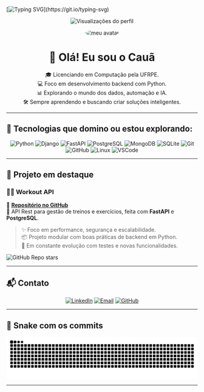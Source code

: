 <!-- Banner animado de boas-vindas -->
[![Typing SVG](https://readme-typing-svg.herokuapp.com?font=Fira+Code&pause=1000&color=8300F7&center=true&vCenter=true&width=435&lines=Hi+%F0%9F%91%8B!+Welcome+to+my+GitHub!)](https://git.io/typing-svg)

<!-- Contador de visitantes -->
<p align="center">
  <img src="https://komarev.com/ghpvc/?username=caua-lira&color=8300F7&style=flat-square" alt="Visualizações do perfil" />
</p>

<div align="center">

<img src="https://media.licdn.com/dms/image/v2/D4D03AQEDCeQHJBOfHQ/profile-displayphoto-shrink_400_400/profile-displayphoto-shrink_400_400/0/1709047984995?e=1748476800&v=beta&t=uRpwWu5E9rN8bBrmHt0eohR4nHABPnOtEWCrZhrQPCA" width="150" style="border-radius: 50%;" alt="meu avatar" />

# 👋 Olá! Eu sou o Cauã  

🎓 Licenciando em Computação pela UFRPE.  
💻 Foco em desenvolvimento backend com Python.  
📊 Explorando o mundo dos dados, automação e IA.  
🛠️ Sempre aprendendo e buscando criar soluções inteligentes.

</div>

---

## 🧠 Tecnologias que domino ou estou explorando:

<div align="center">
  
![Python](https://img.shields.io/badge/-Python-3776AB?style=flat&logo=python&logoColor=white)
![Django](https://img.shields.io/badge/-Django-092E20?style=flat&logo=django&logoColor=white)
![FastAPI](https://img.shields.io/badge/-FastAPI-009688?style=flat&logo=fastapi&logoColor=white)
![PostgreSQL](https://img.shields.io/badge/-PostgreSQL-4169E1?style=flat&logo=postgresql&logoColor=white)
![MongoDB](https://img.shields.io/badge/-MongoDB-47A248?style=flat&logo=mongodb&logoColor=white)
![SQLite](https://img.shields.io/badge/-SQLite-003B57?style=flat&logo=sqlite&logoColor=white)
![Git](https://img.shields.io/badge/-Git-F05032?style=flat&logo=git&logoColor=white)
![GitHub](https://img.shields.io/badge/-GitHub-181717?style=flat&logo=github&logoColor=white)
![Linux](https://img.shields.io/badge/-Linux-FCC624?style=flat&logo=linux&logoColor=black)
![VSCode](https://img.shields.io/badge/-VSCode-007ACC?style=flat&logo=visual-studio-code&logoColor=white)

</div>

---

## 🚀 Projeto em destaque

### 🏋️‍♂️ Workout API

🔗 **[Repositório no GitHub](https://github.com/caua-lira/workout_api)**  
📌 API Rest para gestão de treinos e exercícios, feita com **FastAPI** e **PostgreSQL**.  

> ✨ Foco em performance, segurança e escalabilidade.  
> 📦 Projeto modular com boas práticas de backend em Python.  
> 🧪 Em constante evolução com testes e novas funcionalidades.  

![GitHub Repo stars](https://img.shields.io/github/stars/caua-lira/workout_api?style=social)

---

## 📬 Contato

<div align="center">

[![LinkedIn](https://img.shields.io/badge/-LinkedIn-0A66C2?style=flat&logo=linkedin&logoColor=white)](https://www.linkedin.com/in/caua-lira/)
[![Email](https://img.shields.io/badge/-Gmail-D14836?style=flat&logo=gmail&logoColor=white)](mailto:ccunhalira8760@gmail.com)
[![GitHub](https://img.shields.io/badge/-GitHub-181717?style=flat&logo=github&logoColor=white)](https://github.com/caua-lira)

</div>

---

## 🐍 Snake com os commits

![snake gif](https://github.com/Ca-ua/Ca-ua/blob/output/github-contribution-grid-snake.svg)


---
